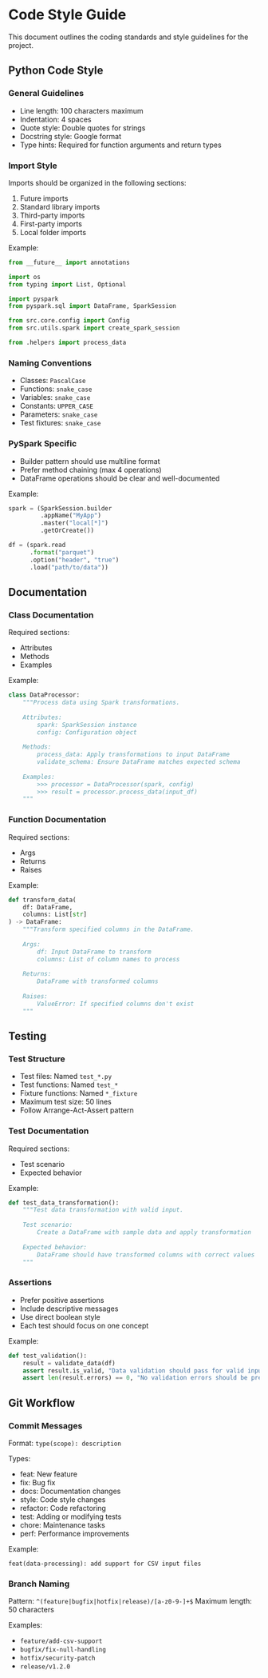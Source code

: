 # Code Style Guide

This document outlines the coding standards and style guidelines for the project.

## Python Code Style

### General Guidelines

- Line length: 100 characters maximum
- Indentation: 4 spaces
- Quote style: Double quotes for strings
- Docstring style: Google format
- Type hints: Required for function arguments and return types

### Import Style

Imports should be organized in the following sections:

1. Future imports
2. Standard library imports
3. Third-party imports
4. First-party imports
5. Local folder imports

Example:
```python
from __future__ import annotations

import os
from typing import List, Optional

import pyspark
from pyspark.sql import DataFrame, SparkSession

from src.core.config import Config
from src.utils.spark import create_spark_session

from .helpers import process_data
```

### Naming Conventions

- Classes: `PascalCase`
- Functions: `snake_case`
- Variables: `snake_case`
- Constants: `UPPER_CASE`
- Parameters: `snake_case`
- Test fixtures: `snake_case`

### PySpark Specific

- Builder pattern should use multiline format
- Prefer method chaining (max 4 operations)
- DataFrame operations should be clear and well-documented

Example:
```python
spark = (SparkSession.builder
         .appName("MyApp")
         .master("local[*]")
         .getOrCreate())

df = (spark.read
      .format("parquet")
      .option("header", "true")
      .load("path/to/data"))
```

## Documentation

### Class Documentation

Required sections:
- Attributes
- Methods
- Examples

Example:
```python
class DataProcessor:
    """Process data using Spark transformations.
    
    Attributes:
        spark: SparkSession instance
        config: Configuration object
    
    Methods:
        process_data: Apply transformations to input DataFrame
        validate_schema: Ensure DataFrame matches expected schema
    
    Examples:
        >>> processor = DataProcessor(spark, config)
        >>> result = processor.process_data(input_df)
    """
```

### Function Documentation

Required sections:
- Args
- Returns
- Raises

Example:
```python
def transform_data(
    df: DataFrame,
    columns: List[str]
) -> DataFrame:
    """Transform specified columns in the DataFrame.
    
    Args:
        df: Input DataFrame to transform
        columns: List of column names to process
    
    Returns:
        DataFrame with transformed columns
    
    Raises:
        ValueError: If specified columns don't exist
    """
```

## Testing

### Test Structure

- Test files: Named `test_*.py`
- Test functions: Named `test_*`
- Fixture functions: Named `*_fixture`
- Maximum test size: 50 lines
- Follow Arrange-Act-Assert pattern

### Test Documentation

Required sections:
- Test scenario
- Expected behavior

Example:
```python
def test_data_transformation():
    """Test data transformation with valid input.
    
    Test scenario:
        Create a DataFrame with sample data and apply transformation
    
    Expected behavior:
        DataFrame should have transformed columns with correct values
    """
```

### Assertions

- Prefer positive assertions
- Include descriptive messages
- Use direct boolean style
- Each test should focus on one concept

Example:
```python
def test_validation():
    result = validate_data(df)
    assert result.is_valid, "Data validation should pass for valid input"
    assert len(result.errors) == 0, "No validation errors should be present"
```

## Git Workflow

### Commit Messages

Format: `type(scope): description`

Types:
- feat: New feature
- fix: Bug fix
- docs: Documentation changes
- style: Code style changes
- refactor: Code refactoring
- test: Adding or modifying tests
- chore: Maintenance tasks
- perf: Performance improvements

Example:
```
feat(data-processing): add support for CSV input files
```

### Branch Naming

Pattern: `^(feature|bugfix|hotfix|release)/[a-z0-9-]+$`
Maximum length: 50 characters

Examples:
- `feature/add-csv-support`
- `bugfix/fix-null-handling`
- `hotfix/security-patch`
- `release/v1.2.0` 